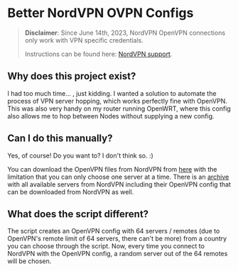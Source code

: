 # Better NordVPN OVPN Configs

> __Disclaimer__: Since June 14th, 2023, NordVPN OpenVPN connections only work with VPN specific credentials.
> 
> Instructions can be found here: [NordVPN support](https://support.nordvpn.com/General-info/1653315162/Changes-to-the-login-process-on-third-party-apps-and-routers.htm).

## Why does this project exist?
I had too much time... , just kidding. I wanted a solution to automate the process of VPN server hopping, which works perfectly fine with OpenVPN.
This was also very handy on my router running OpenWRT, where this config also allows me to hop between Nodes without supplying a new config.

## Can I do this manually?
Yes, of course! Do you want to? I don't think so. :)

You can download the OpenVPN files from NordVPN from [here](https://nordvpn.com/servers/tools/) with the limitation that you can only choose one server at a time.
There is an [archive](https://downloads.nordcdn.com/configs/archives/servers/ovpn.zip) with all available servers from NordVPN including their OpenVPN config that can be downloaded from NordVPN as well. 

## What does the script different?
The script creates an OpenVPN config with 64 servers / remotes (due to OpenVPN's remote limit of 64 servers, there can't be more) from a country you can choose through the script.
Now, every time you connect to NordVPN with the OpenVPN config, a random server out of the 64 remotes will be chosen.
